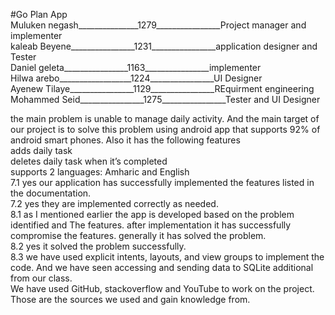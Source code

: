 #Go Plan App<br>
Muluken negash_______________1279________________Project manager and implementer<br>
kaleab Beyene________________1231________________application designer and Tester<br>
Daniel geleta________________1163________________implementer<br>
Hilwa arebo__________________1224________________UI Designer<br>
Ayenew Tilaye________________1129________________REquirment engineering<br>
Mohammed Seid________________1275________________Tester and UI Designer<br>

 the main problem is unable to manage daily activity. And the main target of our project is to solve this problem using android app that supports 92%
of android smart phones. Also it has the following features<br>
		adds daily task<br>
		deletes daily task when it’s completed<br>
		supports 2 languages: Amharic and English<br>
7.1 yes our application has successfully implemented the features listed in the documentation.<br>
7.2 yes they are implemented correctly as needed.<br>
8.1 as I mentioned earlier the app is developed based on the problem identified and
The features. after implementation it has successfully compromise the features. generally it has solved the problem.<br>
8.2 yes it solved the problem successfully.<br>
8.3 we have used explicit intents, layouts, and view groups to implement the code. And we have seen accessing and sending data to SQLite additional from our class.<br>
We have used GitHub, stackoverflow and YouTube to work on the project. Those are the sources we used and gain knowledge from.
	  
